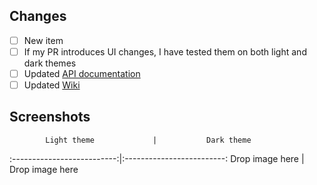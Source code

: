 ## Changes

<!--
 List all the changes made to the code. Add unticked items if some work has to be done
 Remove non applicable items
-->

- [ ] New item
- [ ] If my PR introduces UI changes, I have tested them on both light and dark themes
- [ ] Updated [API documentation](https://github.com/ValFraNath/guacamole-api-docs)
- [ ] Updated [Wiki](https://github.com/ValFraNath/guacamole/wiki)

## Screenshots
<!-- Remove if useless -->

			Light theme        		|  			Dark theme
:--------------------------:|:-------------------------:
Drop image here 					 	|  Drop image here
